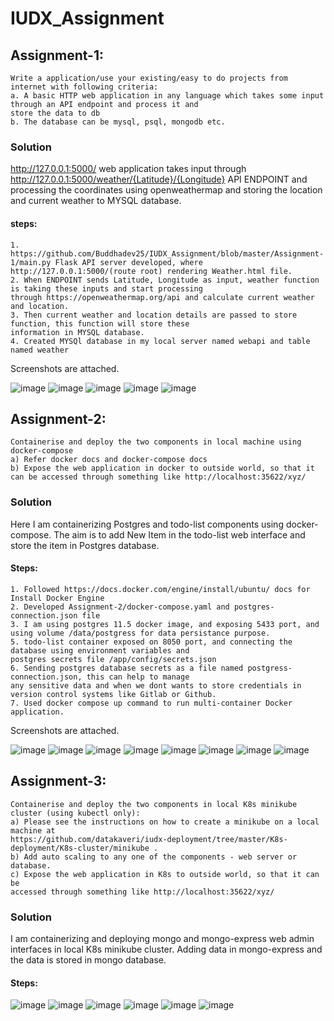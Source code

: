 # IUDX_Assignment

## Assignment-1:
```
Write a application/use your existing/easy to do projects from internet with following criteria:
a. A basic HTTP web application in any language which takes some input through an API endpoint and process it and 
store the data to db
b. The database can be mysql, psql, mongodb etc.
```
### Solution
http://127.0.0.1:5000/ web application takes input through http://127.0.0.1:5000/weather/{Latitude}/{Longitude} 
API ENDPOINT and processing the coordinates using openweathermap and storing the location and current weather to MYSQL database. 

#### steps:
  ```
  1. https://github.com/Buddhadev25/IUDX_Assignment/blob/master/Assignment-1/main.py Flask API server developed, where http://127.0.0.1:5000/(route root) rendering Weather.html file. 
  2. When ENDPOINT sends Latitude, Longitude as input, weather function is taking these inputs and start processing 
  through https://openweathermap.org/api and calculate current weather and location. 
  3. Then current weather and location details are passed to store function, this function will store these 
  information in MYSQL database. 
  4. Created MYSQl database in my local server named webapi and table named weather
```
Screenshots are attached. 

![image](https://github.com/Buddhadev25/IUDX_Assignment/assets/104052706/74a21d48-af97-4bc3-ab2d-0fcb7250adb2)
![image](https://github.com/Buddhadev25/IUDX_Assignment/assets/104052706/66fec199-31fd-4299-b2ca-0aaea535f0dc)
![image](https://github.com/Buddhadev25/IUDX_Assignment/assets/104052706/5ec303dd-b3df-431e-a8b2-5cb314958fc7)
![image](https://github.com/Buddhadev25/IUDX_Assignment/assets/104052706/5bc3db47-4c5d-4a17-9431-f122371406ba)
![image](https://github.com/Buddhadev25/IUDX_Assignment/assets/104052706/4c93e0fb-93ae-4f70-a465-9f35b1e1bb2d)

## Assignment-2:
```
Containerise and deploy the two components in local machine using docker-compose
a) Refer docker docs and docker-compose docs
b) Expose the web application in docker to outside world, so that it can be accessed through something like http://localhost:35622/xyz/
```
### Solution
Here I am containerizing Postgres and todo-list components using docker-compose. The aim is to add New Item in 
the todo-list web interface and store the item in Postgres database. 

#### Steps:
````
1. Followed https://docs.docker.com/engine/install/ubuntu/ docs for Install Docker Engine
2. Developed Assignment-2/docker-compose.yaml and postgres-connection.json file
3. I am using postgres 11.5 docker image, and exposing 5433 port, and using volume /data/postgress for data persistance purpose. 
5. todo-list container exposed on 8050 port, and connecting the database using environment variables and 
postgres secrets file /app/config/secrets.json
6. Sending postgres database secrets as a file named postgress-connection.json, this can help to manage 
any sensitive data and when we dont wants to store credentials in version control systems like Gitlab or Github.
7. Used docker compose up command to run multi-container Docker application.
````
Screenshots are attached. 

![image](https://github.com/Buddhadev25/IUDX_Assignment/assets/104052706/e6790709-dbf6-43f9-a16f-f1877ec0185a)
![image](https://github.com/Buddhadev25/IUDX_Assignment/assets/104052706/b0283a09-c877-483b-bd4f-a3f32c647a05)
![image](https://github.com/Buddhadev25/IUDX_Assignment/assets/104052706/c3294f53-600d-4e7e-acc7-dcde7b131e87)
![image](https://github.com/Buddhadev25/IUDX_Assignment/assets/104052706/6460b873-d193-4196-826f-6f043ad6b621)
![image](https://github.com/Buddhadev25/IUDX_Assignment/assets/104052706/c6736764-7dcf-4cbb-a7a7-490d0f2d1fc2)
![image](https://github.com/Buddhadev25/IUDX_Assignment/assets/104052706/b88bb470-1d9a-4c91-98ec-8ee2453f48c7)
![image](https://github.com/Buddhadev25/IUDX_Assignment/assets/104052706/d1690a4c-1a0b-48ba-b668-6486b05c347e)
![image](https://github.com/Buddhadev25/IUDX_Assignment/assets/104052706/c0e6cc33-44c3-48a6-a467-2f0a6c38e504)

## Assignment-3:
```
Containerise and deploy the two components in local K8s minikube cluster (using kubectl only):
a) Please see the instructions on how to create a minikube on a local machine at
https://github.com/datakaveri/iudx-deployment/tree/master/K8s-deployment/K8s-cluster/minikube .
b) Add auto scaling to any one of the components - web server or database.
c) Expose the web application in K8s to outside world, so that it can be
accessed through something like http://localhost:35622/xyz/
```
### Solution
I am containerizing and deploying mongo and mongo-express web admin interfaces in local K8s minikube cluster. Adding data in mongo-express and the data is stored in mongo database. 

#### Steps:






![image](https://github.com/Buddhadev25/IUDX_Assignment/assets/104052706/00538491-d067-447f-9ec4-a85a1ad280cd)
![image](https://github.com/Buddhadev25/IUDX_Assignment/assets/104052706/29dba80b-fb64-453a-925e-51062045924a)
![image](https://github.com/Buddhadev25/IUDX_Assignment/assets/104052706/b4677c3f-e985-4752-8215-0ba6b807e276)
![image](https://github.com/Buddhadev25/IUDX_Assignment/assets/104052706/c4297850-f259-4289-8a1a-dadb6a1a8d32)
![image](https://github.com/Buddhadev25/IUDX_Assignment/assets/104052706/53589365-cfd7-40c4-87ea-a8adbd5b0520)
![image](https://github.com/Buddhadev25/IUDX_Assignment/assets/104052706/f4f302f7-af3c-4a94-a1de-97a07d032157)


